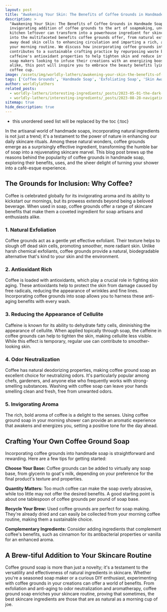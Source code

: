 ```yaml
---
layout: post
title: "Awakening Your Skin: The Benefits of Coffee Grounds in Handmade Soap"
description: >
  "Awakening Your Skin: The Benefits of Coffee Grounds in Handmade Soap" explores the
  invigorating addition of coffee grounds to the art of soapmaking, unveiling how this common
  kitchen leftover can transform into a powerhouse ingredient for skincare. This post delves
  into the multifaceted benefits coffee grounds offer, from natural exfoliation that sloughs
  away dead skin cells to enhancing circulation and imparting a rich, aromatic experience to
  your morning routine. We discuss how incorporating coffee grounds into soap not only
  contributes to a sustainable crafting practice by repurposing waste but also provides
  caffeine's antioxidant properties to help tighten skin and reduce inflammation. Ideal for
  soap makers looking to infuse their creations with an energizing boost and coffee lovers
  alike, this post will inspire you to embrace the beauty benefits lying within your
  coffee cup.
image: /assets/img/worldly-lathers/awakening-your-skin-the-benefits-of-coffee-grounds-in-homemade-soap.jpg
tags: ['Coffee Grounds', 'Handmade Soap', 'Exfoliating Soap', 'Skin Awakening Benefits', 'Rejuvenating Soap Bars']
author: worldlylathers
related_posts:
  - worldly-lathers/interesting-ingredients/_posts/2023-05-01-the-dark-marvel-activated-charcoal-in-handmade-soaps.md
  - worldly-lathers/interesting-ingredients/_posts/2023-08-28-navigating-the-palm-oil-debate-a-closer-look-at-its-role-in-handmade-soaps.md
sitemap: true
hide_description: true
---
```


* this unordered seed list will be replaced by the toc
{:toc}

In the artisanal world of handmade soaps, incorporating natural ingredients is not just a trend; it's a testament to the power of nature in enhancing our daily skincare rituals. Among these natural wonders, coffee grounds emerge as a surprisingly effective ingredient, transforming the humble bar of soap into a rejuvenating skincare marvel. This blog post brews up the reasons behind the popularity of coffee grounds in handmade soap, exploring their benefits, uses, and the sheer delight of turning your shower into a café-esque experience.

## The Grounds for Inclusion: Why Coffee?

Coffee is celebrated globally for its invigorating aroma and its ability to kickstart our mornings, but its prowess extends beyond being a beloved beverage. When used in soap, coffee grounds offer a range of skincare benefits that make them a coveted ingredient for soap artisans and enthusiasts alike.

### 1. Natural Exfoliation

Coffee grounds act as a gentle yet effective exfoliant. Their texture helps to slough off dead skin cells, promoting smoother, more radiant skin. Unlike harsh chemical exfoliants, coffee grounds provide a natural, biodegradable alternative that's kind to your skin and the environment.

### 2. Antioxidant Rich

Coffee is loaded with antioxidants, which play a crucial role in fighting skin aging. These antioxidants help to protect the skin from damage caused by free radicals, reducing the appearance of wrinkles and fine lines. Incorporating coffee grounds into soap allows you to harness these anti-aging benefits with every wash.

### 3. Reducing the Appearance of Cellulite

Caffeine is known for its ability to dehydrate fatty cells, diminishing the appearance of cellulite. When applied topically through soap, the caffeine in coffee grounds can help to tighten the skin, making cellulite less visible. While this effect is temporary, regular use can contribute to smoother-looking skin.

### 4. Odor Neutralization

Coffee has natural deodorizing properties, making coffee ground soap an excellent choice for neutralizing odors. It's particularly popular among chefs, gardeners, and anyone else who frequently works with strong-smelling substances. Washing with coffee soap can leave your hands smelling clean and fresh, free from unwanted odors.

### 5. Invigorating Aroma

The rich, bold aroma of coffee is a delight to the senses. Using coffee ground soap in your morning shower can provide an aromatic experience that awakens and energizes you, setting a positive tone for the day ahead.

## Crafting Your Own Coffee Ground Soap
Incorporating coffee grounds into handmade soap is straightforward and rewarding. Here are a few tips for getting started:

**Choose Your Base:** Coffee grounds can be added to virtually any soap base, from glycerin to goat's milk, depending on your preference for the final product's texture and properties.

**Quantity Matters:** Too much coffee can make the soap overly abrasive, while too little may not offer the desired benefits. A good starting point is about one tablespoon of coffee grounds per pound of soap base.

**Recycle Your Brew:** Used coffee grounds are perfect for soap making. They're already dried and can easily be collected from your morning coffee routine, making them a sustainable choice.

**Complementary Ingredients:** Consider adding ingredients that complement coffee's benefits, such as cinnamon for its antibacterial properties or vanilla for an enhanced aroma.

## A Brew-tiful Addition to Your Skincare Routine

Coffee ground soap is more than just a novelty; it's a testament to the versatility and effectiveness of natural ingredients in skincare. Whether you're a seasoned soap maker or a curious DIY enthusiast, experimenting with coffee grounds in your creations can offer a world of benefits. From exfoliation and anti-aging to odor neutralization and aromatherapy, coffee ground soap enriches your skincare routine, proving that sometimes, the best skincare ingredients are those that are as natural as a morning cup of joe.